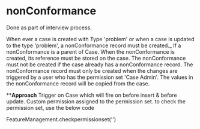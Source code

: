 # nonConformance

Done as part of interview process.

When ever a case is created with Type 'problem' or when a case is updated to the type 'problem', a nonConformance record must be created._
If a nonConformance is a parent of Case.
When the nonConformance is created, its reference must be stored on the case.
The nonConformance must not be created if the case already has a nonConformance record.
The nonConformance record must only be created when the changes are triggered by a user who has the permission set 'Case Admin'.
The values in the nonConformance record will be copied from the case.

**********************Approach********************
Trigger on Case which will fire on before insert & before update.
Custom permission assigned to the permission set.
to check the permission set, use the below code

  FeatureManagement.checkpermissionset('<name of the permission>')
